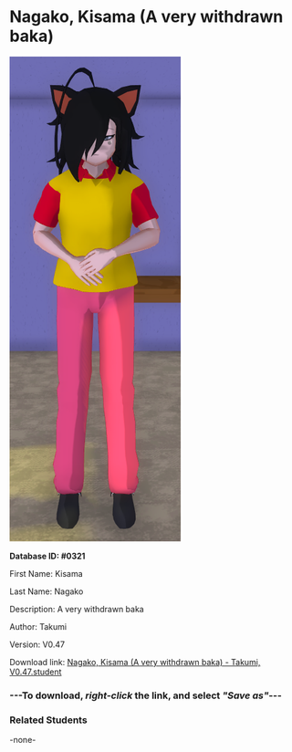 # Nagako, Kisama (A very withdrawn baka)

<img src="Files/Nagako, Kisama (A very withdrawn baka).png" title="Nagako, Kisama (A very withdrawn baka) - Takumi, V0.47">

**Database ID: #0321**

First Name: Kisama

Last Name: Nagako

Description: A very withdrawn baka

Author: Takumi

Version: V0.47

Download link: <a href="https://raw.githubusercontent.com/Arbiter1223/Daigaku-Gurashi-Custom-Students/master/Students/Files/Nagako%2C%20Kisama%20(A%20very%20withdrawn%20baka)%20-%20Takumi%2C%20V0.47.student">Nagako, Kisama (A very withdrawn baka) - Takumi, V0.47.student</a>

### ---**To download, _right-click_ the link, and select _"Save as"_**---

### Related Students

-none-
